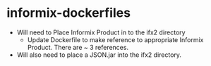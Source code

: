 # informix-dockerfiles

* Will need to Place Informix Product in to the ifx2 directory
  * Update Dockerfile to make reference to appropriate Informix Product.  There are ~ 3 references.
* Will also need to place a JSON.jar into the ifx2 directory.
